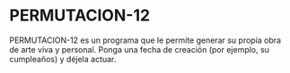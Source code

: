 # PERMUTACION-12
PERMUTACION-12 es un programa que le permite generar su propia obra de arte viva y personal. Ponga una fecha de creación (por ejemplo, su cumpleaños) y déjela actuar.
